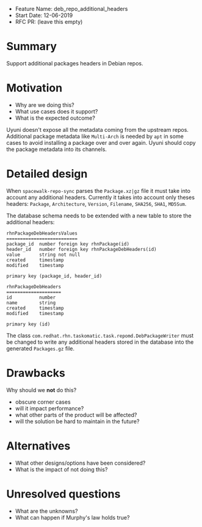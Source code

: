 - Feature Name: deb_repo_additional_headers
- Start Date: 12-06-2019
- RFC PR: (leave this empty)

# Summary

Support additional packages headers in Debian repos.

# Motivation

- Why are we doing this?
- What use cases does it support?
- What is the expected outcome?

Uyuni doesn't expose all the metadata coming from the upstream repos. Additional package metadata like `Multi-Arch` is needed by `apt` in some cases to avoid installing a package over and over again.
Uyuni should copy the package metadata into its channels.

# Detailed design

When `spacewalk-repo-sync` parses the `Package.xz|gz` file it must take into account any additional headers.
Currently it takes into account only theses headers: `Package`, `Architecture`, `Version`, `Filename`, `SHA256`, `SHA1`, `MD5Sum`.

The database schema needs to be extended with a new table to store the additional headers:
```
rhnPackageDebHeadersValues
==========================
package_id  number foreign key rhnPackage(id)
header_id   number foreign key rhnPackageDebHeaders(id)
value       string not null
created     timestamp
modified    timestamp

primary key (package_id, header_id)

rhnPackageDebHeaders
====================
id          number
name        string
created     timestamp
modified    timestamp

primary key (id)
```

The class `com.redhat.rhn.taskomatic.task.repomd.DebPackageWriter` must be changed to write any additional headers stored in the database into the generated `Packages.gz` file.


# Drawbacks
[drawbacks]: #drawbacks

Why should we **not** do this?

  * obscure corner cases
  * will it impact performance?
  * what other parts of the product will be affected?
  * will the solution be hard to maintain in the future?

# Alternatives
[alternatives]: #alternatives

- What other designs/options have been considered?
- What is the impact of not doing this?

# Unresolved questions
[unresolved]: #unresolved-questions

- What are the unknowns?
- What can happen if Murphy's law holds true?

